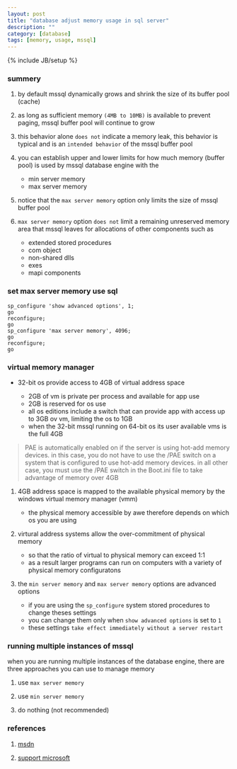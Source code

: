 ```yaml
---
layout: post
title: "database adjust memory usage in sql server"
description: ""
category: [database]
tags: [memory, usage, mssql]
---
```

{% include JB/setup %}

### summery

1. by default mssql dynamically grows and shrink the size of its buffer pool (cache)

1. as long as sufficient memory `(4MB to 10MB)` is available to prevent paging, mssql buffer pool will continue to grow

1. this behavior alone `does not` indicate a memory leak, this behavior is typical and is an `intended behavior` of the mssql buffer pool

1. you can establish upper and lower limits for how much memory (buffer pool) is used by mssql database engine with the
    
    * min server memory
    * max server memory

1. notice that the `max server memory` option only limits the size of mssql buffer pool

1. `max server memory` option `does not` limit a remaining unreserved memory area that mssql leaves for allocations of other components such as

    * extended stored procedures
    * com object
    * non-shared dlls
    * exes
    * mapi components

### set max server memory use sql

    sp_configure 'show advanced options', 1;
    go
    reconfigure;
    go
    sp_configure 'max server memory', 4096;
    go
    reconfigure;
    go

### virtual memory manager

* 32-bit os provide access to 4GB of virtual address space

    * 2GB of vm is private per process and available for app use
    * 2GB is reserved for os use
    * all os editions include a switch that can provide app with access up to 3GB ov vm, limiting the os to 1GB
    * when the 32-bit mssql running on 64-bit os its user available vms is the full 4GB

> PAE is automatically enabled on if the server is using hot-add memory devices. in this case, you do not have to use the /PAE switch on a system that is configured to use hot-add memory devices. in all other case, you must use the /PAE switch in the Boot.ini file to take advantage of memory over 4GB

1. 4GB address space is mapped to the available physical memory by the windows virtual memory manager (vmm)

    * the physical memory accessible by awe therefore depends on which os you are using

1. virtural address systems allow the over-commitment of physical memory

    * so that the ratio of virtual to physical memory can exceed 1:1
    * as a result larger programs can run on computers with a variety of physical memory configuratons

1. the `min server memory` and `max server memory` options are advanced options

    * if you are using the `sp_configure` system stored procedures to change theses settings
    * you can change them only when `show advanced options` is set to `1`
    * these settings `take effect immediately without a server restart`

### running multiple instances of mssql

when you are running multiple instances of the database engine, there are three approaches you can use to manage memory

1. use `max server memory`

1. use `min server memory`

1. do nothing (not recommended)

### references

1. [msdn](https://msdn.microsoft.com/en-us/library/ms178067(v=sql.105).aspx)

1. [support microsoft](http://support.microsoft.com/en-us/kb/321363)